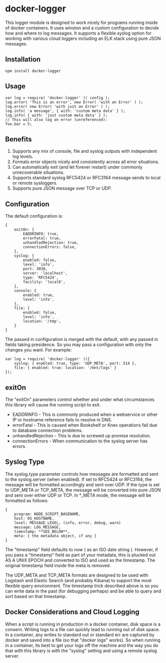 docker-logger
=============

This logger module is designed to work nicely for programs running inside of docker containers.
It uses winston and a custom configuration to decide how and where to log messages.  It supports
a flexible syslog option for working with various cloud loggers including an ELK stack using
pure JSON messages.

Installation
------------

    npm install docker-logger

Usage
-----

    var log = require( 'docker-logger' )( config );
    log.error( 'This is an error', new Error( 'with an Error' ) );
    log.error( new Error( 'with just an Error' ) );
    log.info( 'a message', { with: 'custom meta data' } );
    log.info( { with: 'just custom meta data' } );
    // This will also log an error (unreferenced):
    foo.bar = 5;

Benefits
--------

1. Supports any mix of console, file and syslog outputs with independent log levels.
1. Formats error objects nicely and consistently across all error situations.
1. Can automatically exit (and let forever restart) under commonly unrecoverable situations.
1. Supports standard syslog RFC5424 or RFC3164 message sends to local or remote sysloggers.
1. Supports pure JSON message over TCP or UDP.

Configuration
-------------

The default configuration is:

    {
        exitOn: {
            EADDRINFO: true,
            errorFatal: true,
            unhandledRejection: true,
            connectionErrors: false,
        },
        syslog: {
            enabled: false,
            level: 'info',
            port: 3030,
            server: 'localhost',
            type: 'RFC5424',
            facility: 'local0',
        },
        console: {
            enabled: true,
            level: 'info',
        },
        file: {
            enabled: false,
            level: 'info',
            location: '/tmp',
        }
    }

The passed in configuration is merged with the default, with any passed in fields taking presidence.  So you may pass
a configuration with only the changes you want.  For example:

    var log = require( 'docker-logger' )({
        syslog: { enabled: true, type: 'UDP_META', port: 514 },
        file: { enabled: true: location: '/mnt/logs' }
    });
    
exitOn
------

The "exitOn" parameters control whether and under what circumstances this library will cause the running
script to exit.

* EADDRINFO - This is commonly produced when a webservice or other IP or hostname reference fails to resolve in DNS.
* errorFatal - This is caused when Bookshelf or Knex operations fail due to database connection problems.
* unhandledRejection - This is due to screwed up promise resolution.
* connectionErrors - When communication to the syslog server has errors.

Syslog Type
-----------

The syslog.type parameter controls how messages are formatted and sent to the syslog.server (when enabled).  If
set to RFC5424 or RFC3164, the message will be formatted accordingly and sent over UDP.  If the type is set
to UDP_META or TCP_META, the message will be converted into pure JSON and sent over either UDP or TCP.  In *_META mode,
the message will be formatted as follows:

    {
        program: NODE_SCRIPT_BASENAME,
        host: OS_HOSTNAME,
        level: MESSAGE_LEVEL, (info, error, debug, warn)
        message: LOG_MESSAGE,
        timestamp: **SEE_BELOW**,
        meta: { the metadata object, if any }
    }

The "timestamp" field defaults to now ( as an ISO date string ).  However, if you pass a "timestamp" field
as part of your metadata, this is plucked out AS A UNIX EPOCH and converted to ISO and used as the timestamp.
The original timestamp field inside the meta is removed.

The UDP_META and TCP_META formats are designed to be used with Logstash and Elastic Search (and probably
Kibana) to support the most flexible query environment.  The timestamp trick described above is so you can
write data in the past (for debugging perhaps) and be able to query and sort based on that timestamp.

Docker Considerations and Cloud Logging
---------------------

When a script is running in production in a docker container, disk space is a consern.  Writing logs to a file
can quickly lead to running out of disk space.  In a container, any writes to standard out or standard err are
captured by docker and saved into a file (so that "docker logs" works).  So when running in a container, its best
to get your logs off the machine and the way you do that with this library is with the "syslog" setting and using
a remote syslog server.

